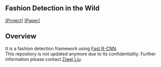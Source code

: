 ## Fashion Detection in the Wild
[[Project]](http://personal.ie.cuhk.edu.hk/~lz013/projects/FashionLandmarks.html) [[Paper]](https://arxiv.org/abs/1608.03049)   

## Overview
It is a fashion detection framework using [Fast R-CNN](https://github.com/rbgirshick/fast-rcnn).  
This repository is not updated anymore due to its confidentiality. Further information please contact [Ziwei Liu](http://personal.ie.cuhk.edu.hk/~lz013/).
